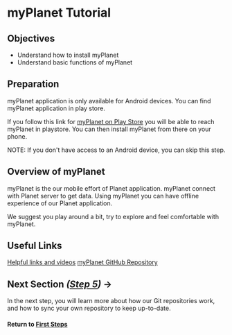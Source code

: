 ﻿# myPlanet Tutorial

## Objectives

* Understand how to install myPlanet
* Understand basic functions of myPlanet

## Preparation
myPlanet application is only available for Android devices. You can find myPlanet application in play store.

If you follow this link for [myPlanet on Play Store](https://play.google.com/store/apps/details?id=org.ole.planet.myplanet) you will be able to reach myPlanet in playstore. You can then install myPlanet from there on your phone.

NOTE: If you don't have access to an Android device, you can skip this step.

## Overview of myPlanet

myPlanet is the our mobile effort of Planet application. myPlanet connect with Planet server to get data. Using myPlanet you can have offline experience of our Planet application.

We suggest you play around a bit, try to explore and feel comfortable with myPlanet.

## Useful Links

[Helpful links and videos](vi-faq.md#Helpful_Links)
[myPlanet GitHub Repository](https://github.com/open-learning-exchange/myplanet)



## Next Section _([Step 5](vi-github-and-repositories.md))_ **→**

In the next step, you will learn more about how our Git repositories work, and how to sync your own repository to keep up-to-date.

#### Return to [First Steps](vi-first-steps.md#Step_4_-_Planet_and_myPlanet_Tutorial)
